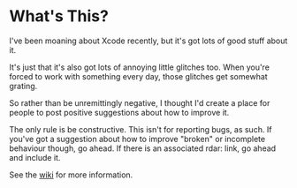 What's This?
============

I've been moaning about Xcode recently, but it's got lots of good stuff about it.

It's just that it's also got lots of annoying little glitches too. When you're forced to work with something every day, those glitches get somewhat grating.

So rather than be unremittingly negative, I thought I'd create a place for people to post positive suggestions about how to improve it.

The only rule is be constructive. This isn't for reporting bugs, as such. If you've got a suggestion about how to improve "broken" or incomplete behaviour though, go ahead. If there is an associated rdar: link, go ahead and include it.

See the [wiki](Xcode-Suggestions/wiki) for more information.

